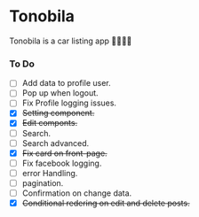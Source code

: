 # Tonobila
Tonobila is a car listing app 
🚗🚓🚗🚕

### To Do

- [ ] Add data to profile user.
- [ ] Pop up when logout.
- [ ] Fix Profile logging issues.
- [x] ~~Setting component.~~
- [x] ~~Edit componts.~~
- [ ] Search.
- [ ] Search advanced.
- [x] ~~Fix card on front-page.~~
- [ ] Fix facebook logging.
- [ ] error Handling.
- [ ] pagination.
- [ ] Confirmation on change data.
- [x] ~~Conditional redering on edit and delete posts.~~